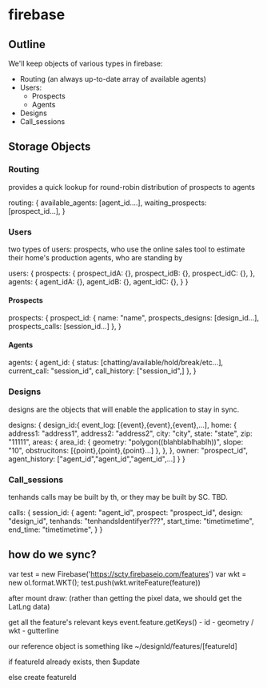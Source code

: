 # firebase 

## Outline
We'll keep objects of various types in firebase: 

  * Routing (an always up-to-date array of available agents)
  * Users: 
    * Prospects
    * Agents
  * Designs
  * Call_sessions

## Storage Objects

### Routing
  
  provides a quick lookup for round-robin distribution of prospects to agents

  routing: {
    available_agents: [agent_id....],
    waiting_prospects: [prospect_id...],
  }

### Users

  two types of users: 
    prospects, who use the online sales tool to estimate their home's production
    agents, who are standing by

  users: {
    prospects: {
      prospect_idA: {},
      prospect_idB: {},
      prospect_idC: {},
    },
    agents: {
      agent_idA: {},
      agent_idB: {},
      agent_idC: {},
    }
  }

#### Prospects

  prospects: {
    prospect_id: {
      name:              "name",
      prospects_designs: [design_id...],
      prospects_calls:   [session_id...]
    },
  }
    
#### Agents

  agents: {
    agent_id: {
      status:       [chatting/available/hold/break/etc...],
      current_call: "session_id",
      call_history: ["session_id",]
    },
  }

### Designs

  designs are the objects that will enable the application to stay in sync.

  designs: {
    design_id:{
      event_log:  [{event},{event},{event},...],
      home: {
        address1: "address1",
        address2: "address2",
        city:     "city",
        state:    "state",
        zip:      "11111",
        areas: {
          area_id: {
            geometry:     "polygon((blahblablhablh))",
            slope:        "10",
            obstrucitons: [{point},{point},{point}...]
          },
        },
      },
      owner:          "prospect_id",
      agent_history:  ["agent_id","agent_id","agent_id",...]
    }
  }

### Call_sessions

  tenhands calls may be built by th, or they may be built by SC. TBD.

  calls: {
    session_id: {
      agent:      "agent_id",
      prospect:   "prospect_id",
      design:     "design_id",
      tenhands:   "tenhandsIdentifyer???",
      start_time: "timetimetime",
      end_time:   "timetimetime",
    }
  }




## how do we sync? 

var test = new Firebase('https://scty.firebaseio.com/features')
var wkt = new ol.format.WKT();
test.push(wkt.writeFeature(feature))



after mount draw: (rather than getting the pixel data, we should get the LatLng data)
 
get all the feature's relevant keys
    event.feature.getKeys()
    - id
    - geometry / wkt
    - gutterline

our reference object is something like ~/designId/features/[featureId]

if featureId already exists, then $update

else create featureId
